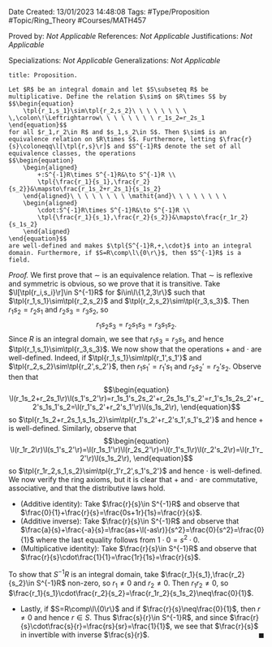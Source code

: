 <div class="topSpace"></div>

Date Created: 13/01/2023 14:48:08
Tags: #Type/Proposition #Topic/Ring_Theory #Courses/MATH457

Proved by: <i>Not Applicable</i>
References: <i>Not Applicable</i>
Justifications: <i>Not Applicable</i>

Specializations: <i>Not Applicable</i>
Generalizations: <i>Not Applicable</i>

``` ad-Proposition
title: Proposition.

Let $R$ be an integral domain and let $S\subseteq R$ be multiplicative. Define the relation $\sim$ on $R\times S$ by
$$\begin{equation}
    \tpl{r_1,s_1}\sim\tpl{r_2,s_2}\ \ \ \ \ \ \ \ \,\colon\!\Leftrightarrow\ \ \ \ \ \ \ \ r_1s_2=r_2s_1
\end{equation}$$
for all $r_1,r_2\in R$ and $s_1,s_2\in S$. Then $\sim$ is an equivalence relation on $R\times S$. Furthermore, letting $\frac{r}{s}\coloneqq\l[\tpl{r,s}\r]$ and $S^{-1}R$ denote the set of all equivalence classes, the operations
$$\begin{equation}
    \begin{aligned}
        +:S^{-1}R\times S^{-1}R&\to S^{-1}R \\
        \tpl{\frac{r_1}{s_1},\frac{r_2}{s_2}}&\mapsto\frac{r_1s_2+r_2s_1}{s_1s_2}
    \end{aligned}\ \ \ \ \ \ \ \ \mathit{and}\ \ \ \ \ \ \ \ 
    \begin{aligned}
        \cdot:S^{-1}R\times S^{-1}R&\to S^{-1}R \\
        \tpl{\frac{r_1}{s_1},\frac{r_2}{s_2}}&\mapsto\frac{r_1r_2}{s_1s_2}
    \end{aligned}
\end{equation}$$
are well-defined and makes $\tpl{S^{-1}R,+,\cdot}$ into an integral domain. Furthermore, if $S=R\comp\l\{0\r\}$, then $S^{-1}R$ is a field.

```

<i>Proof.</i> We first prove that $\sim$ is an equivalence relation. That $\sim$ is reflexive and symmetric is obvious, so we prove that it is transitive. Take $\l[\tpl{r_i,s_i}\r]\in S^{-1}R$ for $i\in\l\{1,2,3\r\}$ such that $\tpl{r_1,s_1}\sim\tpl{r_2,s_2}$ and $\tpl{r_2,s_2}\sim\tpl{r_3,s_3}$. Then $r_1s_2=r_2s_1$ and $r_2s_3=r_3s_2$, so
$$\begin{equation}
    r_1s_2s_3=r_2s_1s_3=r_3s_1s_2.
\end{equation}$$
Since $R$ is an integral domain, we see that $r_1s_3=r_3s_1$, and hence $\tpl{r_1,s_1}\sim\tpl{r_3,s_3}$. We now show that the operations $+$ and $\cdot$ are well-defined. Indeed, if $\tpl{r_1,s_1}\sim\tpl{r_1',s_1'}$ and $\tpl{r_2,s_2}\sim\tpl{r_2',s_2'}$, then $r_1s_1'=r_1's_1$ and $r_2s_2'=r_2's_2$. Observe then that
$$\begin{equation}
    \l(r_1s_2+r_2s_1\r)\l(s_1's_2'\r)=r_1s_1's_2s_2'+r_2s_1s_1's_2'=r_1's_1s_2s_2'+r_2's_1s_1's_2=\l(r_1's_2'+r_2's_1'\r)\l(s_1s_2\r),
\end{equation}$$
so $\tpl{r_1s_2+r_2s_1,s_1s_2}\sim\tpl{r_1's_2'+r_2's_1',s_1's_2'}$ and hence $+$ is well-defined. Similarly, observe that
$$\begin{equation}
    \l(r_1r_2\r)\l(s_1's_2'\r)=\l(r_1s_1'\r)\l(r_2s_2'\r)=\l(r_1's_1\r)\l(r_2's_2\r)=\l(r_1'r_2'\r)\l(s_1s_2\r),
\end{equation}$$
so $\tpl{r_1r_2,s_1,s_2}\sim\tpl{r_1'r_2',s_1's_2'}$ and hence $\cdot$ is well-defined. We now verify the ring axioms, but it is clear that $+$ and $\cdot$ are commutative, associative, and that the distributive laws hold.
* (Additive identity): Take $\frac{r}{s}\in S^{-1}R$ and observe that $\frac{0}{1}+\frac{r}{s}=\frac{0s+1r}{1s}=\frac{r}{s}$.
* (Additive inverse): Take $\frac{r}{s}\in S^{-1}R$ and observe that $\frac{a}{s}+\frac{-a}{s}=\frac{as+\l(-as\r)}{s^2}=\frac{0}{s^2}=\frac{0}{1}$ where the last equality follows from $1\cdot0=s^2\cdot0$.
* (Multiplicative identity): Take $\frac{r}{s}\in S^{-1}R$ and observe that $\frac{r}{s}\cdot\frac{1}{1}=\frac{1r}{1s}=\frac{r}{s}$.

To show that $S^{-1}R$ is an integral domain, take $\frac{r_1}{s_1},\frac{r_2}{s_2}\in S^{-1}R$ non-zero, so $r_1\neq0$ and $r_2\neq0$. Then $r_1r_2\neq0$, so $\frac{r_1}{s_1}\cdot\frac{r_2}{s_2}=\frac{r_1r_2}{s_1s_2}\neq\frac{0}{1}$.
* Lastly, if $S=R\comp\l\{0\r\}$ and if $\frac{r}{s}\neq\frac{0}{1}$, then $r\neq0$ and hence $r\in S$. Thus $\frac{s}{r}\in S^{-1}R$, and since $\frac{r}{s}\cdot\frac{s}{r}=\frac{rs}{sr}=\frac{1}{1}$, we see that $\frac{r}{s}$ in invertible with inverse $\frac{s}{r}$.<span style="float:right;">$\blacksquare$</span>
